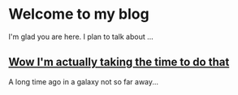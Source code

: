 # Welcome to my blog

I'm glad you are here. I plan to talk about ...

## [Wow I'm actually taking the time to do that](_posts/2019-07-01-wow.md)

A long time ago in a galaxy not so far away...
